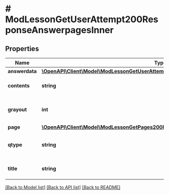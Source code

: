 # # ModLessonGetUserAttempt200ResponseAnswerpagesInner

## Properties

Name | Type | Description | Notes
------------ | ------------- | ------------- | -------------
**answerdata** | [**\OpenAPI\Client\Model\ModLessonGetUserAttempt200ResponseAnswerpagesInnerAnswerdata**](ModLessonGetUserAttempt200ResponseAnswerpagesInnerAnswerdata.md) |  | [optional]
**contents** | **string** | Page contents. | [optional] [default to 'null']
**grayout** | **int** | If is required to apply a grayout. | [optional] [default to null]
**page** | [**\OpenAPI\Client\Model\ModLessonGetPages200ResponsePagesInnerPage**](ModLessonGetPages200ResponsePagesInnerPage.md) |  | [optional]
**qtype** | **string** | Identifies the page type of this page. | [optional] [default to 'null']
**title** | **string** | Page title. | [optional] [default to 'null']

[[Back to Model list]](../../README.md#models) [[Back to API list]](../../README.md#endpoints) [[Back to README]](../../README.md)

